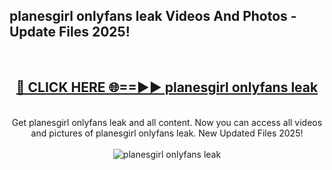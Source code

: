 <h2>planesgirl onlyfans leak Videos And Photos - Update Files 2025!</h2>
<br>
<div align="center">
<h2><a href="https://top-ai-tools.click/QrbHav" rel="nofollow">🔴 CLICK HERE 🌐==►► planesgirl onlyfans leak</a></h2>
<br>
Get planesgirl onlyfans leak and all content. Now you can access all videos and pictures of planesgirl onlyfans leak. New Updated Files 2025!
<br>
<br>
<a href="https://top-ai-tools.click/QrbHav" rel="nofollow" data-target="animated-image.originalLink"><img src="https://i.ibb.co.com/WyWwxjT/player-gif2.gif" alt="planesgirl onlyfans leak" style="max-width: 100%; display: inline-block;" data-target="animated-image.originalImage"></a>
</div>
<br>